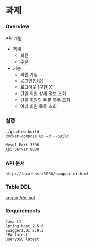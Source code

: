 # 과제

### Overview
API 개발
- 객체
  - 회원
  - 주문
- 기능
  - 회원 가입
  - 로그인(인증) 
  - 로그아웃 [구현 X]
  - 단일 회원 상세 정보 조회
  - 단일 회원의 주문 목록 조회
  - 여러 회원 목록 조회

### 실행
```
./gradlew build
docker-compose up -d --build

Mysql Port 3306
Api Server 8080
```

### API 문서
```
http://localhost:8080/swagger-ui.html
```

### Table DDL
[src/sql/ddl.sql](https://github.com/KimJiSuk/shop/blob/bddd03e151eae0df446fce7756a660034d19ec7c/src/sql/ddl.sql)

### Requirements
```
Java 11
Spring boot 2.5.6
Swagger2,UI 2.9.2
JPA latest
QueryDSL latest
```
